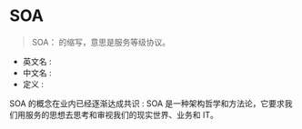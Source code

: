 # SOA

> SOA： 的缩写，意思是服务等级协议。
> 

- 英文名 : 
- 中文名 : 
- 定义 : 


SOA 的概念在业内已经逐渐达成共识 : SOA 是一种架构哲学和方法论，它要求我们用服务的思想去思考和审视我们的现实世界、业务和 IT。

